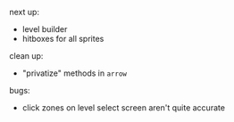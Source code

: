 next up:
- level builder
- hitboxes for all sprites

clean up:
- "privatize" methods in `arrow`

bugs:
- click zones on level select screen aren't quite accurate

